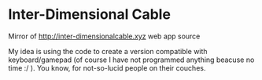 # Inter-Dimensional Cable
Mirror of http://inter-dimensionalcable.xyz web app source

My idea is using the code to create a version compatible with keyboard/gamepad (of course I have not programmed anything beacuse no time :/ ). You know, for not-so-lucid people on their couches.
